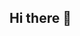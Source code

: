 ## Hi there 👋

<!--
**VarnitaMN1/VarnitaMN1** is a ✨ _special_ ✨ repository because its `README.md` (this file) appears on your GitHub profile.
<h1 align="center">Hi 👋, I'm Varnita M N</h1>
<h3 align="center">A passionate frontend developer , Data Analyst from India</h3>

<p align="left"> <img src="https://komarev.com/ghpvc/?username=varnitamn1&label=Profile%20views&color=0e75b6&style=flat" alt="varnitamn1" /> </p>

<p align="left"> <a href="https://github.com/ryo-ma/github-profile-trophy"><img src="https://github-profile-trophy.vercel.app/?username=varnitamn1" alt="varnitamn1" /></a> </p>

<h3 align="left">Connect with me:</h3>
<p align="left">
</p>

<img align="right alt="codong" width="400" src="https://app.lottiefiles.com/share/f6e0f7b7-7a75-49b3-9bf6-dc0f111ec90a">

<h3 align="left">Languages and Tools:</h3>
<p align="left"> <a href="https://www.cprogramming.com/" target="_blank" rel="noreferrer"> <img src="https://raw.githubusercontent.com/devicons/devicon/master/icons/c/c-original.svg" alt="c" width="40" height="40"/> </a> <a href="https://www.w3schools.com/cpp/" target="_blank" rel="noreferrer"> <img src="https://raw.githubusercontent.com/devicons/devicon/master/icons/cplusplus/cplusplus-original.svg" alt="cplusplus" width="40" height="40"/> </a> <a href="https://www.w3schools.com/css/" target="_blank" rel="noreferrer"> <img src="https://raw.githubusercontent.com/devicons/devicon/master/icons/css3/css3-original-wordmark.svg" alt="css3" width="40" height="40"/> </a> <a href="https://cloud.google.com" target="_blank" rel="noreferrer"> <img src="https://www.vectorlogo.zone/logos/google_cloud/google_cloud-icon.svg" alt="gcp" width="40" height="40"/> </a> <a href="https://git-scm.com/" target="_blank" rel="noreferrer"> <img src="https://www.vectorlogo.zone/logos/git-scm/git-scm-icon.svg" alt="git" width="40" height="40"/> </a> <a href="https://www.w3.org/html/" target="_blank" rel="noreferrer"> <img src="https://raw.githubusercontent.com/devicons/devicon/master/icons/html5/html5-original-wordmark.svg" alt="html5" width="40" height="40"/> </a> <a href="https://kubernetes.io" target="_blank" rel="noreferrer"> <img src="https://www.vectorlogo.zone/logos/kubernetes/kubernetes-icon.svg" alt="kubernetes" width="40" height="40"/> </a> <a href="https://www.mongodb.com/" target="_blank" rel="noreferrer"> <img src="https://raw.githubusercontent.com/devicons/devicon/master/icons/mongodb/mongodb-original-wordmark.svg" alt="mongodb" width="40" height="40"/> </a> <a href="https://nodejs.org" target="_blank" rel="noreferrer"> <img src="https://raw.githubusercontent.com/devicons/devicon/master/icons/nodejs/nodejs-original-wordmark.svg" alt="nodejs" width="40" height="40"/> </a> <a href="https://www.oracle.com/" target="_blank" rel="noreferrer"> <img src="https://raw.githubusercontent.com/devicons/devicon/master/icons/oracle/oracle-original.svg" alt="oracle" width="40" height="40"/> </a> <a href="https://reactjs.org/" target="_blank" rel="noreferrer"> <img src="https://raw.githubusercontent.com/devicons/devicon/master/icons/react/react-original-wordmark.svg" alt="react" width="40" height="40"/> </a> <a href="https://tailwindcss.com/" target="_blank" rel="noreferrer"> <img src="https://www.vectorlogo.zone/logos/tailwindcss/tailwindcss-icon.svg" alt="tailwind" width="40" height="40"/> </a> </p>

<h3 align="left">Support:</h3>
<p><a href="https://www.buymeacoffee.com/VarnitaMN1"> <img align="left" src="https://cdn.buymeacoffee.com/buttons/v2/default-yellow.png" height="50" width="210" alt="VarnitaMN1" /></a></p><br><br>

<p><img align="left" src="https://github-readme-stats.vercel.app/api/top-langs?username=varnitamn1&show_icons=true&locale=en&layout=compact" alt="varnitamn1" /></p>

<p>&nbsp;<img align="center" src="https://github-readme-stats.vercel.app/api?username=varnitamn1&show_icons=true&locale=en" alt="varnitamn1" /></p>

<p><img align="center" src="https://github-readme-streak-stats.herokuapp.com/?user=varnitamn1&" alt="varnitamn1" /></p>

Here are some ideas to get you started:

- 🔭 I’m currently working on ...
- 🌱 I’m currently learning ...
- 👯 I’m looking to collaborate on ...
- 🤔 I’m looking for help with ...
- 💬 Ask me about ...
- 📫 How to reach me: ...
- 😄 Pronouns: ...
- ⚡ Fun fact: ...
-->
